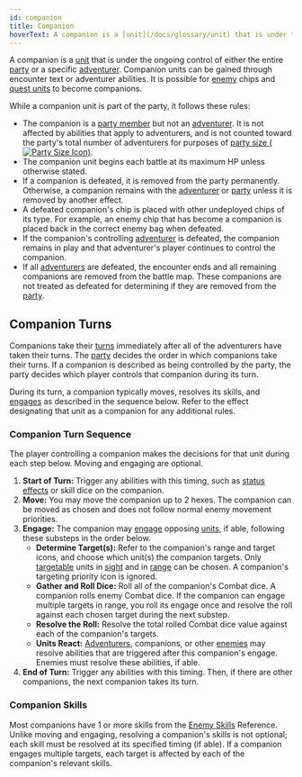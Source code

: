 ```yaml
---
id: companion
title: Companion
hoverText: A companion is a [unit](/docs/glossary/unit) that is under the ongoing control of either the entire [party](/docs/glossary/party) or a specific [adventurer](/docs/glossary/adventurer).
---
```


A companion is a [unit](/docs/glossary/unit) that is under the ongoing control of either the entire [party](/docs/glossary/party) or a specific [adventurer](/docs/glossary/adventurer). Companion units can be gained through encounter text or adventurer abilities. It is possible for [enemy](/docs/glossary/enemy) chips and [quest units](/docs/glossary/quest-unit) to become companions.

While a companion unit is part of the party, it follows these rules:

- The companion is a [party member](/docs/glossary/party) but not an [adventurer](/docs/glossary/adventurer). It is not affected by abilities that apply to adventurers, and is not counted toward the party's total number of adventurers for purposes of [party size (<img src="/icons/party-size.svg" alt="Party Size Icon" class="icon-svg" />)](/docs/glossary/party-size).
- The companion unit begins each battle at its maximum HP unless otherwise stated.
- If a companion is defeated, it is removed from the party permanently. Otherwise, a companion remains with the [adventurer](/docs/glossary/adventurer) or [party](/docs/glossary/party) unless it is removed by another effect.
- A defeated companion's chip is placed with other undeployed chips of its type. For example, an enemy chip that has become a companion is placed back in the correct enemy bag when defeated.
- If the companion's controlling [adventurer](/docs/glossary/adventurer) is defeated, the companion remains in play and that adventurer's player continues to control the companion.
- If all [adventurers](/docs/glossary/adventurer) are defeated, the encounter ends and all remaining companions are removed from the battle map. These companions are not treated as defeated for determining if they are removed from the [party](/docs/glossary/party).

## Companion Turns

Companions take their [turns](/docs/glossary/turn) immediately after all of the adventurers have taken their turns. The [party](/docs/glossary/party) decides the order in which companions take their turns. If a companion is described as being controlled by the party, the party decides which player controls that companion during its turn.

During its turn, a companion typically moves, resolves its skills, and [engages](/docs/battles/adventurer-turn/engage) as described in the sequence below. Refer to the effect designating that unit as a companion for any additional rules.

### Companion Turn Sequence

The player controlling a companion makes the decisions for that unit during each step below. Moving and engaging are optional.

1.  **Start of Turn:** Trigger any abilities with this timing, such as [status effects](/docs/battles/status-effects/) or skill dice on the companion.
2.  **Move:** You may move the companion up to 2 hexes. The companion can be moved as chosen and does not follow normal enemy movement priorities.
3.  **Engage:** The companion may [engage](/docs/battles/adventurer-turn/engage) opposing [units](/docs/glossary/unit), if able, following these substeps in the order below.
    - **Determine Target(s):** Refer to the companion's range and target icons, and choose which unit(s) the companion targets. Only [targetable](/docs/glossary/targetable) units in [sight](/docs/glossary/sight) and in [range](/docs/glossary/range) can be chosen. A companion's targeting priority icon is ignored.
    - **Gather and Roll Dice:** Roll all of the companion's Combat dice. A companion rolls enemy Combat dice. If the companion can engage multiple targets in range, you roll its engage once and resolve the roll against each chosen target during the next substep.
    - **Resolve the Roll:** Resolve the total rolled Combat dice value against each of the companion's targets.
    - **Units React:** [Adventurers](/docs/glossary/adventurer), companions, or other [enemies](/docs/glossary/enemy) may resolve abilities that are triggered after this companion's engage. Enemies must resolve these abilities, if able.
4.  **End of Turn:** Trigger any abilities with this timing. Then, if there are other companions, the next companion takes its turn.

### Companion Skills

Most companions have 1 or more skills from the [Enemy Skills](/docs/battles/enemy-skills/) Reference. Unlike moving and engaging, resolving a companion's skills is not optional; each skill must be resolved at its specified timing (if able). If a companion engages multiple targets, each target is affected by each of the companion's relevant skills.

